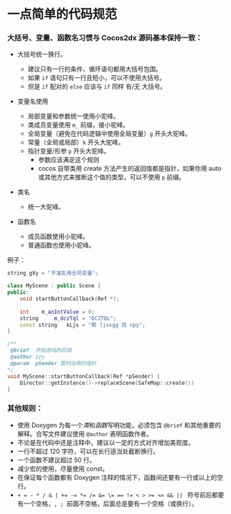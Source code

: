 # 一点简单的代码规范
### 大括号、变量、函数名习惯与 Cocos2dx 源码基本保持一致：

+ 大括号统一换行。
    + 建议只有一行的条件、循环语句都用大括号包围。
    + 如果 `if` 语句只有一行且短小，可以不使用大括号。
    + 但是 `if` 配对的 `else` 应该与 `if` 同样 有/无 大括号。
+ 变量名使用
    + 局部变量和参数统一使用小驼峰。
    + 类成员变量使用 `m_` 前缀，接小驼峰。
    + 全局变量（避免在代码逻辑中使用全局变量）`g` 开头大驼峰。
    + 常量（全局或局部）`k` 开头大驼峰。
    + 指针变量/形参 `p` 开头大驼峰。 
        + 参数应该满足这个规则
        + cocos 自带类用 create 方法产生的返回值都是指针，如果你用 auto 或其他方式来推断这个值的类型，可以不使用 `p` 前缀。


+ 类名
    + 统一大驼峰。
+ 函数名
    + 成员函数使用小驼峰。
    + 普通函数也使用小驼峰。

例子：

``` C++
string gXy = "不准乱用全局变量";

class MyScene : public Scene {
public:
    void startButtonCallback(Ref *);
    
    int    m_anIntValue = 0;
    string     m_dczTql = "DCZTQL";
    const string   kLjs = "帮 ljsxgg 找 npy";
}

/**
 @brief  开始游戏的回调
 @author zzy
 @param  pSender 暂时没用的指针
*/
void MyScene::startButtonCallback(Ref *pSender) {
    Director::getInstance()->replaceScene(SafeMap::create())
}
```

### 其他规则：

+ 使用 Doxygen 为每一个*类*和*函数*写明功能，必须包含 `@brief` 和其他重要的解释。合写文件建议使用 `@author` 表明函数作者。
+ 不论是在代码中还是注释中，建议以一定的方式对齐增加美观度。
+ 一行不超过 120 字符，可以在长行适当处截断换行。
+ 一个函数不建议超过 50 行。
+ 减少宏的使用，尽量使用 const。
+ 在保证每个函数都有 Doxygen 注释的情况下，函数间还要有一行或以上的空行。
+ `+ = - * / & | += -= *= /= &= \= == != < > >= <= && || ` 符号前后都要有一个空格，`, ; `前面不空格，后面总是要有一个空格（或换行）。